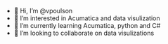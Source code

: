 - 👋 Hi, I’m @vpoulson
- 👀 I’m interested in Acumatica and data visulization
- 🌱 I’m currently learning Acumatica, python and C#
- 💞️ I’m looking to collaborate on data visulizations

<!---
vpoulson/vpoulson is a ✨ special ✨ repository because its `README.md` (this file) appears on your GitHub profile.
You can click the Preview link to take a look at your changes.
--->
